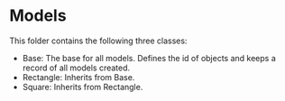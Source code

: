 # Models


This folder contains the following three classes:
 - Base: The base for all models. Defines the id of objects and keeps a record of all models created.
 - Rectangle: Inherits from Base.
 - Square: Inherits from Rectangle.

